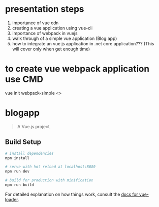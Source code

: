 # presentation steps
  1. importance of vue cdn 
  2. creating a vue application using vue-cli
  3. importance of webpack in vuejs
  4. walk through of a simple vue application (Blog app)
  5. how to integrate an vue js application in .net core application???
  (This will cover only when get enough time)


# to create vue webpack application use CMD
   vue init webpack-simple <<appname>>

# blogapp

> A Vue.js project

## Build Setup

``` bash
# install dependencies
npm install

# serve with hot reload at localhost:8080
npm run dev

# build for production with minification
npm run build
```

For detailed explanation on how things work, consult the [docs for vue-loader](http://vuejs.github.io/vue-loader).

